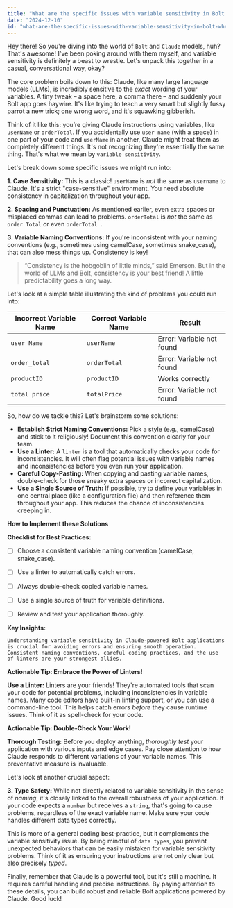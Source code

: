 ```yaml
---
title: "What are the specific issues with variable sensitivity in Bolt when using Claude models, and how can these challenges be addressed?"
date: "2024-12-10"
id: "what-are-the-specific-issues-with-variable-sensitivity-in-bolt-when-using-claude-models-and-how-can-these-challenges-be-addressed"
---
```


Hey there!  So you're diving into the world of `Bolt` and `Claude` models, huh? That's awesome!  I've been poking around with them myself, and variable sensitivity is definitely a beast to wrestle.  Let's unpack this together in a casual, conversational way, okay?

The core problem boils down to this: Claude, like many large language models (LLMs), is incredibly sensitive to the *exact* wording of your variables.  A tiny tweak – a space here, a comma there – and suddenly your Bolt app goes haywire.  It's like trying to teach a very smart but slightly fussy parrot a new trick; one wrong word, and it's squawking gibberish.

Think of it like this: you’re giving Claude instructions using variables, like `userName` or `orderTotal`.  If you accidentally use `user name` (with a space) in one part of your code and `userName` in another, Claude might treat them as completely different things. It's not recognizing they're essentially the same thing.  That's what we mean by `variable sensitivity`.

Let's break down some specific issues we might run into:

**1. Case Sensitivity:**  This is a classic!  `userName` is *not* the same as `username` to Claude.  It's a strict "case-sensitive" environment. You need absolute consistency in capitalization throughout your app.

**2. Spacing and Punctuation:**  As mentioned earlier, even extra spaces or misplaced commas can lead to problems.  `orderTotal` is *not* the same as `order Total` or even `orderTotal `.

**3. Variable Naming Conventions:**  If you're inconsistent with your naming conventions (e.g., sometimes using camelCase, sometimes snake_case), that can also mess things up.  Consistency is key!

> “Consistency is the hobgoblin of little minds,” said Emerson.  But in the world of LLMs and Bolt, consistency is your best friend!  A little predictability goes a long way.

Let's look at a simple table illustrating the kind of problems you could run into:


| Incorrect Variable Name         | Correct Variable Name      | Result                                     |
|---------------------------------|---------------------------|---------------------------------------------|
| `user Name`                      | `userName`                 | Error: Variable not found                   |
| `order_total`                   | `orderTotal`               | Error: Variable not found                   |
| `productID`                     | `productID`                 | Works correctly                             |
| `total price`                   | `totalPrice`                | Error: Variable not found                   |


So, how do we tackle this?  Let's brainstorm some solutions:

* **Establish Strict Naming Conventions:**  Pick a style (e.g., camelCase) and stick to it religiously!  Document this convention clearly for your team.
* **Use a Linter:** A `linter` is a tool that automatically checks your code for inconsistencies. It will often flag potential issues with variable names and inconsistencies before you even run your application.
* **Careful Copy-Pasting:** When copying and pasting variable names, double-check for those sneaky extra spaces or incorrect capitalization.
* **Use a Single Source of Truth:**  If possible, try to define your variables in one central place (like a configuration file) and then reference them throughout your app. This reduces the chance of inconsistencies creeping in.


**How to Implement these Solutions**

**Checklist for Best Practices:**

- [ ] Choose a consistent variable naming convention (camelCase, snake_case).
- [ ] Use a linter to automatically catch errors.
- [ ] Always double-check copied variable names.
- [ ] Use a single source of truth for variable definitions.
- [ ] Review and test your application thoroughly.


**Key Insights:**

```
Understanding variable sensitivity in Claude-powered Bolt applications is crucial for avoiding errors and ensuring smooth operation. Consistent naming conventions, careful coding practices, and the use of linters are your strongest allies.
```


**Actionable Tip: Embrace the Power of Linters!**

**Use a Linter:** Linters are your friends!  They're automated tools that scan your code for potential problems, including inconsistencies in variable names.  Many code editors have built-in linting support, or you can use a command-line tool.  This helps catch errors *before* they cause runtime issues.  Think of it as spell-check for your code.


**Actionable Tip: Double-Check Your Work!**

**Thorough Testing:** Before you deploy anything, *thoroughly test* your application with various inputs and edge cases. Pay close attention to how Claude responds to different variations of your variable names. This preventative measure is invaluable.


Let's look at another crucial aspect:

**3. Type Safety:**  While not directly related to variable sensitivity in the sense of *naming*, it's closely linked to the overall robustness of your application.  If your code expects a `number` but receives a `string`, that's going to cause problems, regardless of the exact variable name.  Make sure your code handles different data types correctly.


This is more of a general coding best-practice, but it complements the variable sensitivity issue.  By being mindful of `data types`, you prevent unexpected behaviors that can be easily mistaken for variable sensitivity problems.  Think of it as ensuring your instructions are not only clear but also precisely *typed*.

Finally, remember that Claude is a powerful tool, but it's still a machine. It requires careful handling and precise instructions.  By paying attention to these details, you can build robust and reliable Bolt applications powered by Claude.  Good luck!
